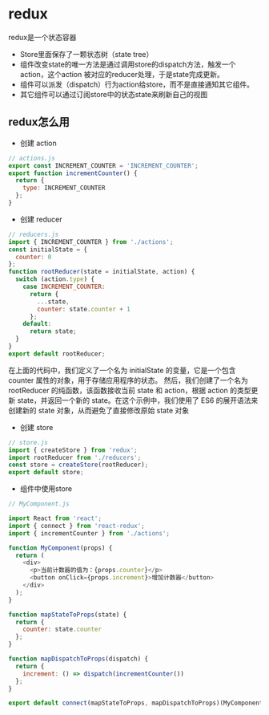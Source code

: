 # redux
redux是一个状态容器
- Store里面保存了一颗状态树（state tree）
- 组件改变state的唯一方法是通过调用store的dispatch方法，触发一个action，这个action
    被对应的reducer处理，于是state完成更新。
- 组件可以派发（dispatch）行为action给store，而不是直接通知其它组件。
- 其它组件可以通过订阅store中的状态state来刷新自己的视图
## redux怎么用
- 创建 action
```javascript
// actions.js
export const INCREMENT_COUNTER = 'INCREMENT_COUNTER';
export function incrementCounter() {
  return {
    type: INCREMENT_COUNTER
  };
}
```
- 创建 reducer
```javascript
// reducers.js
import { INCREMENT_COUNTER } from './actions';
const initialState = {
  counter: 0
};
function rootReducer(state = initialState, action) {
  switch (action.type) {
    case INCREMENT_COUNTER:
      return {
        ...state,
        counter: state.counter + 1
      };
    default:
      return state;
  }
}
export default rootReducer;
```
在上面的代码中，我们定义了一个名为 initialState 的变量，它是一个包含 counter 属性的对象，用于存储应用程序的状态。
然后，我们创建了一个名为 rootReducer 的纯函数，该函数接收当前 state 和 action，根据 action 的类型更新 state，并返回一个新的 state。在这个示例中，我们使用了 ES6 的展开语法来创建新的 state 对象，从而避免了直接修改原始 state 对象
- 创建 store
```javascript
// store.js
import { createStore } from 'redux';
import rootReducer from './reducers';
const store = createStore(rootReducer);
export default store;
```
- 组件中使用store
```javascript
// MyComponent.js

import React from 'react';
import { connect } from 'react-redux';
import { incrementCounter } from './actions';

function MyComponent(props) {
  return (
    <div>
      <p>当前计数器的值为：{props.counter}</p>
      <button onClick={props.increment}>增加计数器</button>
    </div>
  );
}

function mapStateToProps(state) {
  return {
    counter: state.counter
  };
}

function mapDispatchToProps(dispatch) {
  return {
    increment: () => dispatch(incrementCounter())
  };
}

export default connect(mapStateToProps, mapDispatchToProps)(MyComponent);
```